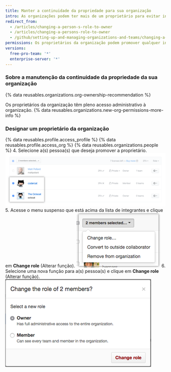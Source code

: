 ```yaml
---
title: Manter a continuidade da propriedade para sua organização
intro: As organizações podem ter mais de um proprietário para evitar intermitências de propriedade.
redirect_from:
  - /articles/changing-a-person-s-role-to-owner
  - /articles/changing-a-persons-role-to-owner
  - /github/setting-up-and-managing-organizations-and-teams/changing-a-persons-role-to-owner
permissions: Os proprietários da organização podem promover qualquer integrante de uma organização a um proprietário da organização.
versions:
  free-pro-team: '*'
  enterprise-server: '*'
---
```


### Sobre a manutenção da continuidade da propriedade da sua organização

{% data reusables.organizations.org-ownership-recommendation %}

Os proprietários da organização têm pleno acesso administrativo à organização. {% data reusables.organizations.new-org-permissions-more-info %}

### Designar um proprietário da organização

{% data reusables.profile.access_profile %}
{% data reusables.profile.access_org %}
{% data reusables.organizations.people %}
4. Selecione a(s) pessoa(s) que deseja promover a proprietário. ![Lista de integrantes com dois integrantes selecionados](/assets/images/help/teams/list-of-members-selected-bulk.png)
5. Acesse o menu suspenso que está acima da lista de integrantes e clique em **Change role** (Alterar função). ![Menu suspenso com opção de remover integrantes](/assets/images/help/teams/user-bulk-management-options.png)
6. Selecione uma nova função para a(s) pessoa(s) e clique em **Change role** (Alterar função). ![Botões de opção com funções de proprietário e integrante e botão Change role (Alterar função)](/assets/images/help/teams/select-and-confirm-new-role-bulk.png)
